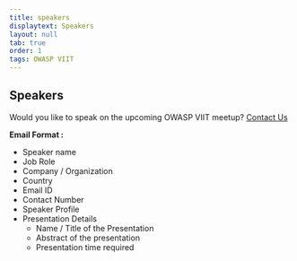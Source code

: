 ```yaml
---
title: speakers
displaytext: Speakers
layout: null
tab: true
order: 1
tags: OWASP VIIT
---
```


## Speakers

Would you like to speak on the upcoming OWASP VIIT meetup? [Contact Us](mailto:prajit.sengupta@owasp.org)

**Email Format :**

- Speaker name
- Job Role
- Company / Organization
- Country
- Email ID
- Contact Number
- Speaker Profile
- Presentation Details
  - Name / Title of the Presentation
  - Abstract of the presentation
  - Presentation time required

